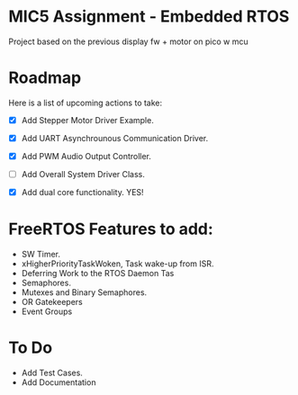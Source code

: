 # MIC5 Assignment - Embedded RTOS
Project based on the previous display fw + motor on pico w mcu

# Roadmap
Here is a list of upcoming actions to take: 
- [x] Add Stepper Motor Driver Example.
- [x] Add UART Asynchrounous Communication Driver.
- [x] Add PWM Audio Output Controller.
- [ ] Add Overall System Driver Class.  
- [X] Add dual core functionality. YES! 


# FreeRTOS Features to add: 
- SW Timer. 
- xHigherPriorityTaskWoken, Task wake-up from ISR.
- Deferring Work to the RTOS Daemon Tas
- Semaphores. 
- Mutexes and Binary Semaphores. 
- OR Gatekeepers 
- Event Groups 

# To Do
- Add Test Cases.
- Add Documentation
